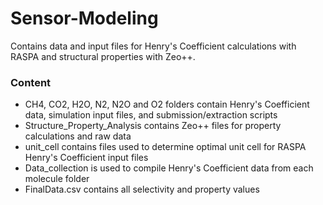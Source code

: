 # Sensor-Modeling

Contains data and input files for Henry's Coefficient calculations with RASPA and structural properties with Zeo++.

### Content

* CH4, CO2, H2O, N2, N2O and O2 folders contain Henry's Coefficient data, simulation input files, and submission/extraction scripts
* Structure_Property_Analysis contains Zeo++ files for property calculations and raw data
* unit_cell contains files used to determine optimal unit cell for RASPA Henry's Coefficient input files
* Data_collection is used to compile Henry's Coefficient data from each molecule folder
* FinalData.csv contains all selectivity and property values


